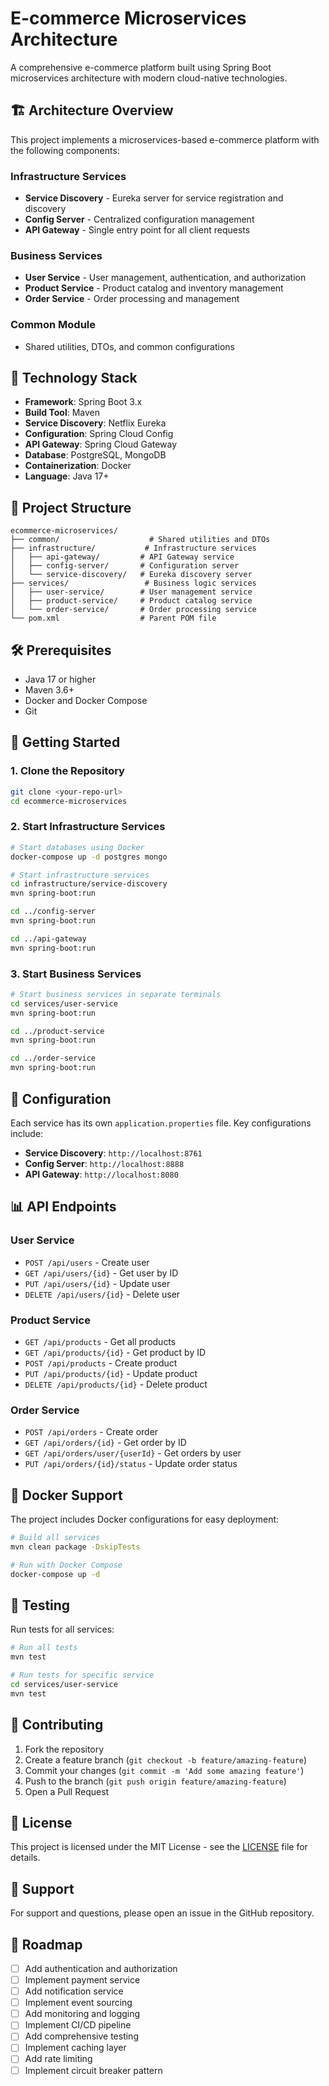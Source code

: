 # E-commerce Microservices Architecture

A comprehensive e-commerce platform built using Spring Boot microservices architecture with modern cloud-native technologies.

## 🏗️ Architecture Overview

This project implements a microservices-based e-commerce platform with the following components:

### Infrastructure Services

- **Service Discovery** - Eureka server for service registration and discovery
- **Config Server** - Centralized configuration management
- **API Gateway** - Single entry point for all client requests

### Business Services

- **User Service** - User management, authentication, and authorization
- **Product Service** - Product catalog and inventory management
- **Order Service** - Order processing and management

### Common Module

- Shared utilities, DTOs, and common configurations

## 🚀 Technology Stack

- **Framework**: Spring Boot 3.x
- **Build Tool**: Maven
- **Service Discovery**: Netflix Eureka
- **Configuration**: Spring Cloud Config
- **API Gateway**: Spring Cloud Gateway
- **Database**: PostgreSQL, MongoDB
- **Containerization**: Docker
- **Language**: Java 17+

## 📁 Project Structure

```
ecommerce-microservices/
├── common/                    # Shared utilities and DTOs
├── infrastructure/           # Infrastructure services
│   ├── api-gateway/         # API Gateway service
│   ├── config-server/       # Configuration server
│   └── service-discovery/   # Eureka discovery server
├── services/                 # Business logic services
│   ├── user-service/        # User management service
│   ├── product-service/     # Product catalog service
│   └── order-service/       # Order processing service
└── pom.xml                  # Parent POM file
```

## 🛠️ Prerequisites

- Java 17 or higher
- Maven 3.6+
- Docker and Docker Compose
- Git

## 🚀 Getting Started

### 1. Clone the Repository

```bash
git clone <your-repo-url>
cd ecommerce-microservices
```

### 2. Start Infrastructure Services

```bash
# Start databases using Docker
docker-compose up -d postgres mongo

# Start infrastructure services
cd infrastructure/service-discovery
mvn spring-boot:run

cd ../config-server
mvn spring-boot:run

cd ../api-gateway
mvn spring-boot:run
```

### 3. Start Business Services

```bash
# Start business services in separate terminals
cd services/user-service
mvn spring-boot:run

cd ../product-service
mvn spring-boot:run

cd ../order-service
mvn spring-boot:run
```

## 🔧 Configuration

Each service has its own `application.properties` file. Key configurations include:

- **Service Discovery**: `http://localhost:8761`
- **Config Server**: `http://localhost:8888`
- **API Gateway**: `http://localhost:8080`

## 📊 API Endpoints

### User Service

- `POST /api/users` - Create user
- `GET /api/users/{id}` - Get user by ID
- `PUT /api/users/{id}` - Update user
- `DELETE /api/users/{id}` - Delete user

### Product Service

- `GET /api/products` - Get all products
- `GET /api/products/{id}` - Get product by ID
- `POST /api/products` - Create product
- `PUT /api/products/{id}` - Update product
- `DELETE /api/products/{id}` - Delete product

### Order Service

- `POST /api/orders` - Create order
- `GET /api/orders/{id}` - Get order by ID
- `GET /api/orders/user/{userId}` - Get orders by user
- `PUT /api/orders/{id}/status` - Update order status

## 🐳 Docker Support

The project includes Docker configurations for easy deployment:

```bash
# Build all services
mvn clean package -DskipTests

# Run with Docker Compose
docker-compose up -d
```

## 🧪 Testing

Run tests for all services:

```bash
# Run all tests
mvn test

# Run tests for specific service
cd services/user-service
mvn test
```

## 📝 Contributing

1. Fork the repository
2. Create a feature branch (`git checkout -b feature/amazing-feature`)
3. Commit your changes (`git commit -m 'Add some amazing feature'`)
4. Push to the branch (`git push origin feature/amazing-feature`)
5. Open a Pull Request

## 📄 License

This project is licensed under the MIT License - see the [LICENSE](LICENSE) file for details.

## 🤝 Support

For support and questions, please open an issue in the GitHub repository.

## 🔮 Roadmap

- [ ] Add authentication and authorization
- [ ] Implement payment service
- [ ] Add notification service
- [ ] Implement event sourcing
- [ ] Add monitoring and logging
- [ ] Implement CI/CD pipeline
- [ ] Add comprehensive testing
- [ ] Implement caching layer
- [ ] Add rate limiting
- [ ] Implement circuit breaker pattern
